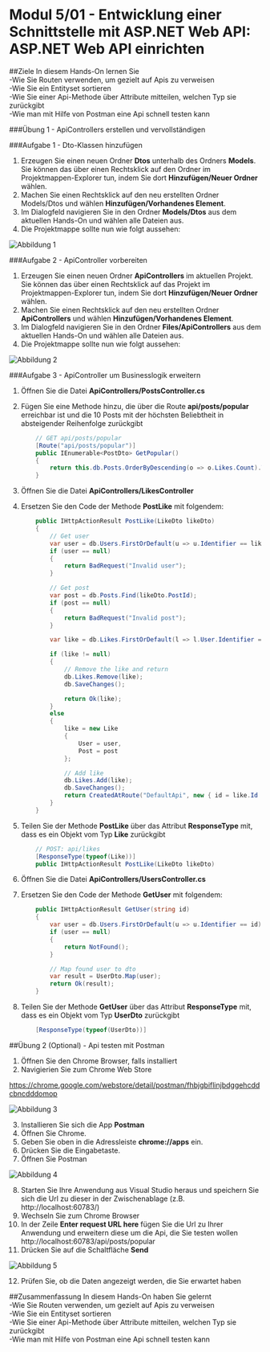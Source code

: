 Modul 5/01 - Entwicklung einer Schnittstelle mit ASP.NET Web API: ASP.NET Web API einrichten
=======================================

##Ziele
In diesem Hands-On lernen Sie  
-Wie Sie Routen verwenden, um gezielt auf Apis zu verweisen  
-Wie Sie ein Entityset sortieren  
-Wie Sie einer Api-Methode über Attribute mitteilen, welchen Typ sie zurückgibt  
-Wie man mit Hilfe von Postman eine Api schnell testen kann  

###Übung 1 - ApiControllers erstellen und vervollständigen

###Aufgabe 1 - Dto-Klassen hinzufügen

1.	Erzeugen Sie einen neuen Ordner **Dtos** unterhalb des Ordners **Models**. Sie können das über einen Rechtsklick auf den Ordner im Projektmappen-Explorer tun, indem Sie dort **Hinzufügen/Neuer Ordner** wählen.
2.	Machen Sie einen Rechtsklick auf den neu erstellten Ordner Models/Dtos und wählen **Hinzufügen/Vorhandenes Element**.
3.	Im Dialogfeld navigieren Sie in den Ordner **Models/Dtos** aus dem aktuellen Hands-On und wählen alle Dateien aus.
4.	Die Projektmappe sollte nun wie folgt aussehen:

![](images/1.png?raw=true "Abbildung 1")

###Aufgabe 2 - ApiController vorbereiten

1.	Erzeugen Sie einen neuen Ordner **ApiControllers** im aktuellen Projekt. Sie können das über einen Rechtsklick auf das Projekt im Projektmappen-Explorer tun, indem Sie dort **Hinzufügen/Neuer Ordner** wählen.
2.	Machen Sie einen Rechtsklick auf den neu erstellten Ordner **ApiControllers** und wählen **Hinzufügen/Vorhandenes Element**.
3.	Im Dialogfeld navigieren Sie in den Ordner **Files/ApiControllers** aus dem aktuellen Hands-On und wählen alle Dateien aus.
4.	Die Projektmappe sollte nun wie folgt aussehen:

![](images/2.png?raw=true "Abbildung 2")

###Aufgabe 3 - ApiController um Businesslogik erweitern

1.	Öffnen Sie die Datei **ApiControllers/PostsController.cs**
2.	Fügen Sie eine Methode hinzu, die über die Route **api/posts/popular** erreichbar ist und die 10 Posts mit der höchsten Beliebtheit in absteigender Reihenfolge zurückgibt

    ```C#
		// GET api/posts/popular
		[Route("api/posts/popular")]
		public IEnumerable<PostDto> GetPopular()
		{
			return this.db.Posts.OrderByDescending(o => o.Likes.Count).Take(10).ToList().Select(p => PostDto.Map(p));
		}
    ```
	
3.	Öffnen Sie die Datei **ApiControllers/LikesController**
4.	Ersetzen Sie den Code der Methode **PostLike** mit folgendem:

    ```C#
        public IHttpActionResult PostLike(LikeDto likeDto)
        {
            // Get user
            var user = db.Users.FirstOrDefault(u => u.Identifier == likeDto.UserIdentifier);
            if (user == null)
            {
                return BadRequest("Invalid user");
            }

            // Get post
            var post = db.Posts.Find(likeDto.PostId);
            if (post == null)
            {
                return BadRequest("Invalid post");
            }

            var like = db.Likes.FirstOrDefault(l => l.User.Identifier == likeDto.UserIdentifier && l.Post.Id == likeDto.PostId);

            if (like != null)
            {
                // Remove the like and return
                db.Likes.Remove(like);
                db.SaveChanges();

                return Ok(like);
            }
            else
            {
                like = new Like
                {
                    User = user,
                    Post = post
                };

                // Add like
                db.Likes.Add(like);
                db.SaveChanges();
                return CreatedAtRoute("DefaultApi", new { id = like.Id }, likeDto);
            }
        }
    ```
	
5.	Teilen Sie der Methode **PostLike** über das Attribut **ResponseType** mit, dass es ein Objekt vom Typ **Like** zurückgibt

    ```C#
        // POST: api/likes
        [ResponseType(typeof(Like))]
        public IHttpActionResult PostLike(LikeDto likeDto)
    ```

6.	Öffnen Sie die Datei **ApiControllers/UsersController.cs**
7.	Ersetzen Sie den Code der Methode **GetUser** mit folgendem:

    ```C#
        public IHttpActionResult GetUser(string id)
        {
            var user = db.Users.FirstOrDefault(u => u.Identifier == id);
            if (user == null)
            {
                return NotFound();
            }

            // Map found user to dto
            var result = UserDto.Map(user);
            return Ok(result);
        }
    ```
	
8.	Teilen Sie der Methode **GetUser** über das Attribut **ResponseType** mit, dass es ein Objekt vom Typ **UserDto** zurückgibt

    ```C#
        [ResponseType(typeof(UserDto))]
    ```

##Übung 2 (Optional) - Api testen mit Postman

1.	Öffnen Sie den Chrome Browser, falls installiert
2.	Navigierien Sie zum Chrome Web Store

https://chrome.google.com/webstore/detail/postman/fhbjgbiflinjbdggehcddcbncdddomop

![](images/3.png?raw=true "Abbildung 3")

3.	Installieren Sie sich die App **Postman**
4.	Öffnen Sie Chrome.
5.	Geben Sie oben in die Adressleiste **chrome://apps** ein.
6.	Drücken Sie die Eingabetaste.
7.	Öffnen Sie Postman

![](images/4.png?raw=true "Abbildung 4")

8.	Starten Sie Ihre Anwendung aus Visual Studio heraus und speichern Sie sich die Url zu dieser in der Zwischenablage (z.B. http://localhost:60783/)
9.	Wechseln Sie zum Chrome Browser
10.	In der Zeile **Enter request URL here** fügen Sie die Url zu Ihrer Anwendung und erweitern diese um die Api, die Sie testen wollen 
http://localhost:60783/api/posts/popular
11.	Drücken Sie auf die Schaltfläche **Send**

![](images/5.png?raw=true "Abbildung 5")

12.	Prüfen Sie, ob die Daten angezeigt werden, die Sie erwartet haben

##Zusammenfassung
In diesem Hands-On haben Sie gelernt  
-Wie Sie Routen verwenden, um gezielt auf Apis zu verweisen  
-Wie Sie ein Entityset sortieren  
-Wie Sie einer Api-Methode über Attribute mitteilen, welchen Typ sie zurückgibt  
-Wie man mit Hilfe von Postman eine Api schnell testen kann  
